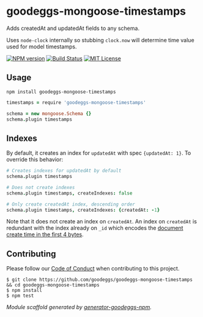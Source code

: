# goodeggs-mongoose-timestamps

Adds createdAt and updatedAt fields to any schema.

Uses `node-clock` internally so stubbing `clock.now` will determine time value used for model timestamps.

[![NPM version](http://img.shields.io/npm/v/goodeggs-mongoose-timestamps.svg?style=flat-square)](https://www.npmjs.org/package/goodeggs-mongoose-timestamps)
[![Build Status](http://img.shields.io/travis/goodeggs/goodeggs-mongoose-timestamps.svg?style=flat-square)](https://travis-ci.org/goodeggs/goodeggs-mongoose-timestamps)
[![MIT License](http://img.shields.io/badge/license-MIT-blue.svg?style=flat-square)](https://github.com/goodeggs/goodeggs-mongoose-timestamps/blob/master/LICENSE.md)

## Usage

```
npm install goodeggs-mongoose-timestamps
```

```coffee
timestamps = require 'goodeggs-mongoose-timestamps'

schema = new mongoose.Schema {}
schema.plugin timestamps
```

## Indexes

By default, it creates an index for `updatedAt` with spec `{updatedAt: 1}`. To override
this behavior:

```coffee
# Creates indexes for updatedAt by default
schema.plugin timestamps

# Does not create indexes
schema.plugin timestamps, createIndexes: false

# Only create createdAt index, descending order
schema.plugin timestamps, createIndexes: {createdAt: -1}
```

Note that it does not create an index on `createdAt`. An index on `createdAt` is redundant with the index already on `_id` which encodes the [document create time
in the first 4 bytes](https://docs.mongodb.com/manual/reference/bson-types/#objectid).

## Contributing

Please follow our [Code of Conduct](https://github.com/goodeggs/goodeggs-mongoose-timestamps/blob/master/CODE_OF_CONDUCT.md)
when contributing to this project.

```
$ git clone https://github.com/goodeggs/goodeggs-mongoose-timestamps && cd goodeggs-mongoose-timestamps
$ npm install
$ npm test
```

_Module scaffold generated by [generator-goodeggs-npm](https://github.com/goodeggs/generator-goodeggs-npm)._
